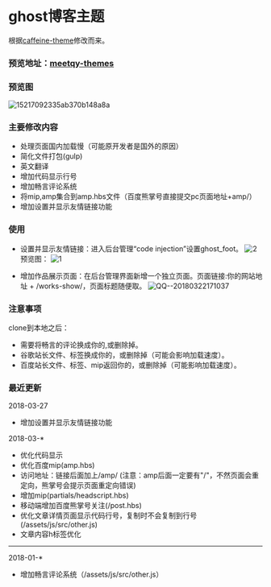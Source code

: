 # ghost博客主题
根据[caffeine-theme](https://github.com/kelyvin/caffeine-theme)修改而来。

### 预览地址：[meetqy-themes](https://www.meetqy.com)

### 预览图

![15217092335ab370b148a8a](https://www.meetqy.com/content/images/2018/03/15217092335ab370b148a8a.png)

### 主要修改内容

* 处理页面国内加载慢（可能原开发者是国外的原因）
* 简化文件打包(gulp)
* 英文翻译
* 增加代码显示行号
* 增加畅言评论系统
* 将mip,amp集合到amp.hbs文件（百度熊掌号直接提交pc页面地址+amp/）
* 增加设置并显示友情链接功能

### 使用

* 设置并显示友情链接：进入后台管理“code injection”设置ghost_foot。
![2](https://www.meetqy.com/content/images/2018/03/2.png)
预览图：
![1](https://www.meetqy.com/content/images/2018/03/2-1.png)

* 增加作品展示页面：在后台管理界面新增一个独立页面。页面链接:你的网站地址 + /works-show/，页面标题随便取。
![QQ--20180322171037](https://www.meetqy.com/content/images/2018/03/QQ--20180322171037.png)

### 注意事项
clone到本地之后：
* 需要将畅言的评论换成你的,或删除掉。
* 谷歌站长文件、标签换成你的，或删除掉（可能会影响加载速度）。
* 百度站长文件、标签、mip返回你的，或删除掉（可能影响加载速度）。

### 最近更新

2018-03-27
* 增加设置并显示友情链接功能

2018-03-*
* 优化代码显示
* 优化百度mip(amp.hbs)
* 访问地址：链接后面加上/amp/   (注意：amp后面一定要有"/"，不然页面会重定向，熊掌号会提示页面重定向错误)
* 增加mip(partials/headscript.hbs)
* 移动端增加百度熊掌号关注(/post.hbs)
* 优化文章详情页面显示代码行号，复制时不会复制到行号(/assets/js/src/other.js)
* 文章内容h标签优化

***

2018-01-*
* 增加畅言评论系统（/assets/js/src/other.js）
